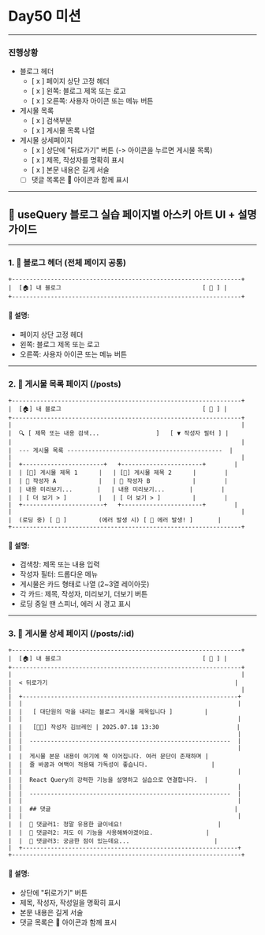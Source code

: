 # Day50 미션

---

### 진행상황

- 블로그 헤더
  - [ x ] 페이지 상단 고정 헤더
  - [ x ] 왼쪽: 블로그 제목 또는 로고
  - [ x ] 오른쪽: 사용자 아이콘 또는 메뉴 버튼
- 게시물 목록
  - [ x ] 검색부분
  - [ x ] 게시물 목록 나열
- 게시물 상세페이지
  - [ x ] 상단에 "뒤로가기" 버튼 (-> 아이콘을 누르면 게시물 목록)
  - [ x ] 제목, 작성자를 명확히 표시
  - [ x ] 본문 내용은 길게 서술
  - [ ] 댓글 목록은 💬 아이콘과 함께 표시

---

## 🧠 useQuery 블로그 실습 페이지별 아스키 아트 UI + 설명 가이드

---

### 1. 📌 블로그 헤더 (전체 페이지 공통)

```
+-----------------------------------------------------------------+
|  [🏠] 내 블로그                                        [ 👤 ] |
+-----------------------------------------------------------------+
```

#### 📝 설명:

- 페이지 상단 고정 헤더
- 왼쪽: 블로그 제목 또는 로고
- 오른쪽: 사용자 아이콘 또는 메뉴 버튼

---

### 2. 📄 게시물 목록 페이지 (/posts)

```
+-----------------------------------------------------------------+
|  [🏠] 내 블로그                                        [ 👤 ] |
+-----------------------------------------------------------------+
|                                                                 |
|  🔍 [ 제목 또는 내용 검색...                ]   [ ▼ 작성자 필터 ] |
|                                                                 |
|  --- 게시물 목록 --------------------------------------------  |
|                                                                 |
|  +-----------------------+   +-----------------------+        |
|  | [📃] 게시물 제목 1      |   | [📃] 게시물 제목 2      |        |
|  | 👤 작성자 A            |   | 👤 작성자 B            |        |
|  | 내용 미리보기...       |   | 내용 미리보기...       |        |
|  | [ 더 보기 > ]         |   | [ 더 보기 > ]         |        |
|  +-----------------------+   +-----------------------+        |
|                                                                 |
|  (로딩 중) [ 🔄 ]         (에러 발생 시) [ 🚨 에러 발생! ]       |
+-----------------------------------------------------------------+
```

#### 📝 설명:

- 검색창: 제목 또는 내용 입력
- 작성자 필터: 드롭다운 메뉴
- 게시물은 카드 형태로 나열 (2~3열 레이아웃)
- 각 카드: 제목, 작성자, 미리보기, 더보기 버튼
- 로딩 중일 땐 스피너, 에러 시 경고 표시

---

### 3. 📰 게시물 상세 페이지 (/posts/:id)

```
+-----------------------------------------------------------------+
|  [🏠] 내 블로그                                        [ 👤 ] |
+-----------------------------------------------------------------+
|                                                                 |
|  < 뒤로가기                                                     |
|                                                                 |
|  +-------------------------------------------------------------+
|  |                                                             |
|  |   [ 대단원의 막을 내리는 블로그 게시물 제목입니다 ]         |
|  |                                                             |
|  |   [🧑‍💻] 작성자 김브레인 | 2025.07.18 13:30                      |
|  |                                                             |
|  |  ---------------------------------------------------------  |
|  |                                                             |
|  |  게시물 본문 내용이 여기에 쭉 이어집니다. 여러 문단이 존재하며 |
|  |  줄 바꿈과 여백이 적용돼 가독성이 좋습니다.                  |
|  |                                                             |
|  |  React Query의 강력한 기능을 설명하고 실습으로 연결합니다.  |
|  |                                                             |
|  |  ---------------------------------------------------------  |
|  |                                                             |
|  |  ## 댓글                                                    |
|  |                                                             |
|  |  💬 댓글러1: 정말 유용한 글이네요!                           |
|  |  💬 댓글러2: 저도 이 기능을 사용해봐야겠어요.               |
|  |  💬 댓글러3: 궁금한 점이 있는데요...                        |
|  +-------------------------------------------------------------+
+-----------------------------------------------------------------+
```

#### 📝 설명:

- 상단에 "뒤로가기" 버튼
- 제목, 작성자, 작성일을 명확히 표시
- 본문 내용은 길게 서술
- 댓글 목록은 💬 아이콘과 함께 표시
